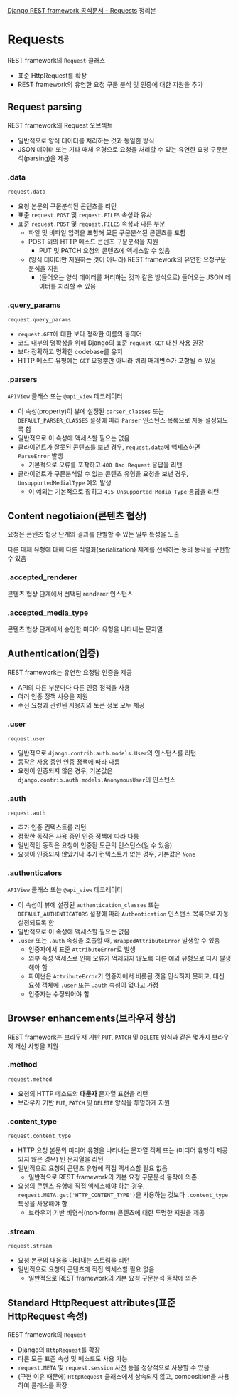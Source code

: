 [Django REST framework 공식문서 - Requests](  https://www.django-rest-framework.org/api-guide/requests/ ) 정리본

# Requests

REST framework의 `Request` 클래스

- 표준 HttpRequest를 확장
- REST framework의 유연한 요청 구문 분석 및 인증에 대한 지원을 추가



## Request parsing

REST framework의 Request 오브젝트

- 일반적으로 양식 데이터를 처리하는 것과 동일한 방식
- JSON 데이터 또는 기타 매체 유형으로 요청을 처리할 수 있는 유연한 요청 구문분석(parsing)을 제공



### .data

`request.data`

- 요청 본문의 구문분석된 콘텐츠를 리턴
- 표준 `request.POST` 및 `request.FILES` 속성과 유사
- 표준 `request.POST` 및 `request.FILES` 속성과 다른 부분
  - 파일 및 비파일 입력을 포함해 모든 구문분석된 콘텐츠를 포함
  - POST 외의 HTTP 메소드 콘텐츠 구문분석을 지원
    - PUT 및 PATCH 요청의 콘텐츠에 액세스할 수 있음
  - (양식 데이터만 지원하는 것이 아니라) REST framework의 유연한 요청구문 분석을 지원
    - (들어오는 양식 데이터를 처리하는 것과 같은 방식으로) 들어오는 JSON 데이터를 처리할 수 있음



### .query_params

`request.query_params`

- `request.GET`에 대한 보다 정확한 이름의 동의어
- 코드 내부의 명확성을 위해 Django의 표준 `request.GET` 대신 사용 권장
- 보다 정확하고 명확한 codebase를 유지
- HTTP 메소드 유형에는 `GET` 요청뿐만 아니라 쿼리 매개변수가 포함될 수 있음



### .parsers

`APIView` 클래스 또는 `@api_view` 데코레이터

- 이 속성(property)이 뷰에 설정된 `parser_classes` 또는 `DEFAULT_PARSER_CLASSES` 설정에 따라 `Parser` 인스턴스 목록으로 자동 설정되도록 함
- 일반적으로 이 속성에 액세스할 필요는 없음
- 클라이언트가 잘못된 콘텐츠를 보낸 경우, `request.data`에 액세스하면 `ParseError` 발생
  - 기본적으로 오류를 포착하고 `400 Bad Request` 응답을 리턴
- 클라이언트가 구문분석할 수 없는 콘텐츠 유형을 요청을 보낸 경우, `UnsupportedMedialType` 예외 발생
  - 이 예외는 기본적으로 잡히고 `415 Unsupported Media Type` 응답을 리턴



## Content negotiaion(콘텐츠 협상)

요청은 콘텐츠 협상 단계의 결과를 판별할 수 있는 일부 특성을 노출

다른 매체 유형에 대해 다른 직렬화(serialization) 체계를 선택하는 등의 동작을 구현할 수 있음



### .accepted_renderer

콘텐츠 협상 단계에서 선택된 renderer 인스턴스



### .accepted_media_type

콘텐츠 협상 단계에서 승인한 미디어 유형을 나타내는 문자열



## Authentication(입증)

REST framework는 유연한 요청당 인증을 제공

- API의 다른 부분마다 다른 인증 정책을 사용
- 여러 인증 정책 사용을 지원
- 수신 요청과 관련된 사용자와 토큰 정보 모두 제공



### .user

`request.user`

- 일반적으로 `django.contrib.auth.models.User`의 인스턴스를 리턴
- 동작은 사용 중인 인증 정책에 따라 다름
- 요청이 인증되지 않은 경우, 기본값은 `django.contrib.auth.models.AnonymousUser`의 인스턴스



### .auth

`request.auth`

- 추가 인증 컨텍스트를 리턴
- 정확한 동작은 사용 중인 인증 정책에 따라 다름
- 일반적인 동작은 요청이 인증된 토큰의 인스턴스(일 수 있음)
- 요청이 인증되지 않았거나 추가 컨텍스트가 없는 경우, 기본값은 `None`



### .authenticators

`APIView` 클래스 또는 `@api_view` 데코레이터

- 이 속성이 뷰에 설정된 `authentication_classes` 또는 `DEFAULT_AUTHENTICATORS` 설정에 따라 `Authentication` 인스턴스 목록으로 자동 설정되도록 함
- 일반적으로 이 속성에 액세스할 필요는 없음
- `.user` 또는 `.auth` 속성을 호출할 때, `WrappedAttributeError` 발생할 수 있음
  - 인증자에서 표준 `AttributeError`로 발생
  - 외부 속성 액세스로 인해 오류가 억제되지 않도록 다른 예외 유형으로 다시 발생해야 함
  - 파이썬은 `AttributeError`가 인증자에서 비롯된 것을 인식하지 못하고, 대신 요청 객체에 `.user` 또는 `.auth` 속성이 없다고 가정
  - 인증자는 수정되어야 함



## Browser enhancements(브라우저 향상)

REST framework는 브라우저 기반 `PUT`, `PATCH` 및 `DELETE` 양식과 같은 몇가지 브라우저 개선 사항을 지원



### .method

`request.method`

- 요청의 HTTP 메소드의 **대문자** 문자열 표현을 리턴
- 브라우저 기반 `PUT`, `PATCH` 및 `DELETE` 양식을 투명하게 지원



### .content_type

`request.content_type`

- HTTP 요청 본문의 미디어 유형을 나타내는 문자열 객체 또는 (미디어 유형이 제공되지 않은 경우) 빈 문자열을 리턴
- 일반적으로 요청의 콘텐츠 유형에 직접 액세스할 필요 없음
  - 일반적으로 REST framework의 기본 요청 구문분석 동작에 의존
- 요청의 콘텐츠 유형에 직접 액세스해야 하는 경우, `request.META.get('HTTP_CONTENT_TYPE')`을 사용하는 것보다 `.content_type` 특성을 사용해야 함
  - 브라우저 기반 비형식(non-form) 콘텐츠에 대한 투명한 지원을 제공



### .stream

`request.stream`

- 요청 본문의 내용을 나타내는 스트림을 리턴
- 일반적으로 요청의 콘텐츠에 직접 액세스할 필요 없음
  - 일반적으로 REST framework의 기본 요청 구문분석 동작에 의존



## Standard HttpRequest attributes(표준 HttpRequest 속성)

REST framework의 `Request`

- Django의 `HttpRequest`를 확장
- 다른 모든 표준 속성 및 메소드도 사용 가능
- `request.META` 및 `request.session` 사전 등을 정상적으로 사용할 수 있음
- (구현 이유 때문에) `HttpRequest` 클래스에서 상속되지 않고, composition을 사용하여 클래스를 확장